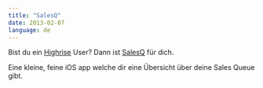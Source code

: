 ```yaml
---
title: "SalesQ"
date: 2013-02-07
language: de
---
```


Bist du ein [Highrise](http://highrisehq.com) User? Dann ist [SalesQ](https://itunes.apple.com/us/app/salesq/id595343751?mt=8) für dich.

Eine kleine, feine iOS app welche dir eine Übersicht über deine Sales Queue gibt.
